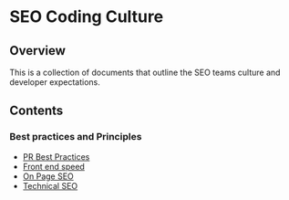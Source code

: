 # SEO Coding Culture

## Overview

This is a collection of documents that outline the SEO teams culture and developer expectations.

## Contents

### Best practices and Principles

 * [PR Best Practices](pr-best-practices.md)
 * [Front end speed](speed.md)
 * [On Page SEO](on-page-seo.md)
 * [Technical SEO](technical-seo.md)
